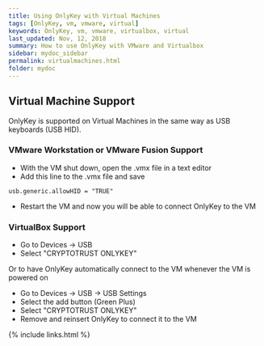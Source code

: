 ```yaml
---
title: Using OnlyKey with Virtual Machines
tags: [OnlyKey, vm, vmware, virtual]
keywords: OnlyKey, vm, vmware, virtualbox, virtual
last_updated: Nov, 12, 2018
summary: How to use OnlyKey with VMware and Virtualbox
sidebar: mydoc_sidebar
permalink: virtualmachines.html
folder: mydoc
---
```


## Virtual Machine Support

OnlyKey is supported on Virtual Machines in the same way as USB keyboards (USB HID).

### VMware Workstation or VMware Fusion Support

- With the VM shut down, open the .vmx file in a text editor
- Add this line to the .vmx file and save
```
usb.generic.allowHID = "TRUE"
```
- Restart the VM and now you will be able to connect OnlyKey to the VM

### VirtualBox Support

- Go to Devices -> USB
- Select "CRYPTOTRUST ONLYKEY"

Or to have OnlyKey automatically connect to the VM whenever the VM is powered on

- Go to Devices -> USB -> USB Settings
- Select the add button (Green Plus)
- Select "CRYPTOTRUST ONLYKEY"
- Remove and reinsert OnlyKey to connect it to the VM

{% include links.html %}
